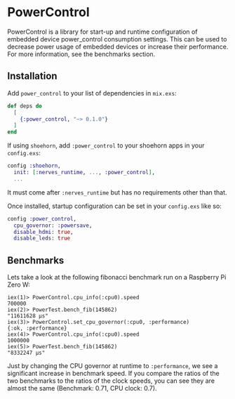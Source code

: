 # PowerControl

PowerControl is a library for start-up and runtime configuration of embedded device power_control consumption settings. This can be used to decrease power usage of embedded devices or increase their performance. For more information, see the benchmarks section.

## Installation

Add `power_control` to your list of dependencies in `mix.exs`:

```elixir
def deps do
  [
    {:power_control, "~> 0.1.0"}
  ]
end
```

If using `shoehorn`, add `:power_control` to your shoehorn apps in your `config.exs`:

```elixir
config :shoehorn,
  init: [:nerves_runtime, ..., :power_control],
  ...
```
It must come after `:nerves_runtime` but has no requirements other than that.

Once installed, startup configuration can be set in your `config.exs` like so:

```elixir
config :power_control,
  cpu_governor: :powersave,
  disable_hdmi: true,
  disable_leds: true
```

## Benchmarks

Lets take a look at the following fibonacci benchmark run on a Raspberry Pi Zero W:

```
iex(1)> PowerControl.cpu_info(:cpu0).speed
700000
iex(2)> PowerTest.bench_fib(145862)
"11611628 μs"
iex(3)> PowerControl.set_cpu_governor(:cpu0, :performance)
{:ok, :performance}
iex(4)> PowerControl.cpu_info(:cpu0).speed
1000000
iex(5)> PowerTest.bench_fib(145862)
"8332247 μs"
```

Just by changing the CPU governor at runtime to `:performance`, we see a significant increase in benchmark speed. If you compare the ratios of the two benchmarks to the ratios of the clock speeds, you can see they are almost the same (Benchmark: 0.71, CPU clock: 0.7).
